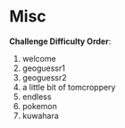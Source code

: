 # Misc

**Challenge Difficulty Order**:

1. welcome
2. geoguessr1
3. geoguessr2
4. a little bit of tomcroppery
5. endless
6. pokemon
7. kuwahara
